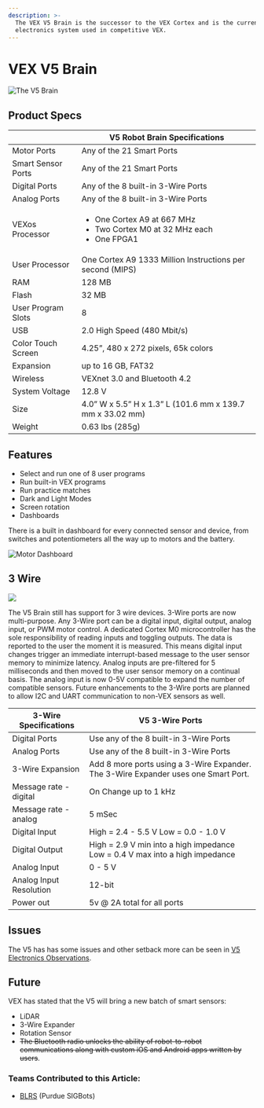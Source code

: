 ```yaml
---
description: >-
  The VEX V5 Brain is the successor to the VEX Cortex and is the current
  electronics system used in competitive VEX.
---
```


# VEX V5 Brain

![The V5 Brain](../../../.gitbook/assets/robotbrain\_1.jpg)

## Product Specs

|                    | **V5 Robot Brain Specifications**                                                                   |
| ------------------ | --------------------------------------------------------------------------------------------------- |
| Motor Ports        | Any of the 21 Smart Ports                                                                           |
| Smart Sensor Ports | Any of the 21 Smart Ports                                                                           |
| Digital Ports      | Any of the 8 built-in 3-Wire Ports                                                                  |
| Analog Ports       | Any of the 8 built-in 3-Wire Ports                                                                  |
| VEXos Processor    | <ul><li>One Cortex A9 at 667 MHz </li><li>Two Cortex M0 at 32 MHz each </li><li>One FPGA1</li></ul> |
| User Processor     | One Cortex A9 1333 Million Instructions per second (MIPS)                                           |
| RAM                | 128 MB                                                                                              |
| Flash              | 32 MB                                                                                               |
| User Program Slots | 8                                                                                                   |
| USB                | 2.0 High Speed (480 Mbit/s)                                                                         |
| Color Touch Screen | 4.25”, 480 x 272 pixels, 65k colors                                                                 |
| Expansion          | up to 16 GB, FAT32                                                                                  |
| Wireless           | VEXnet 3.0 and Bluetooth 4.2                                                                        |
| System Voltage     | 12.8 V                                                                                              |
| Size               | 4.0” W x 5.5” H x 1.3” L (101.6 mm x 139.7 mm x 33.02 mm)                                           |
| Weight             | 0.63 lbs (285g)                                                                                     |

## Features

* Select and run one of 8 user programs
* Run built-in VEX programs
* Run practice matches
* Dark and Light Modes
* Screen rotation
* Dashboards

There is a built in dashboard for every connected sensor and device, from switches and potentiometers all the way up to motors and the battery.

![Motor Dashboard](../../../.gitbook/assets/image43.png)

## 3 Wire

![](../../../.gitbook/assets/image81.png)

The V5 Brain still has support for 3 wire devices. 3-Wire ports are now multi-purpose. Any 3-Wire port can be a digital input, digital output, analog input, or PWM motor control. A dedicated Cortex M0 microcontroller has the sole responsibility of reading inputs and toggling outputs. The data is reported to the user the moment it is measured. This means digital input changes trigger an immediate interrupt-based message to the user sensor memory to minimize latency. Analog inputs are pre-filtered for 5 milliseconds and then moved to the user sensor memory on a continual basis. The analog input is now 0-5V compatible to expand the number of compatible sensors. Future enhancements to the 3-Wire ports are planned to allow I2C and UART communication to non-VEX sensors as well.

| 3-Wire Specifications   | **V5 3-Wire Ports**                                                                |
| ----------------------- | ---------------------------------------------------------------------------------- |
| Digital Ports           | Use any of the 8 built-in 3-Wire Ports                                             |
| Analog Ports            | Use any of the 8 built-in 3-Wire Ports                                             |
| 3-Wire Expansion        | Add 8 more ports using a 3-Wire Expander. The 3-Wire Expander uses one Smart Port. |
| Message rate - digital  | On Change up to 1 kHz                                                              |
| Message rate - analog   | 5 mSec                                                                             |
| Digital Input           | High = 2.4 - 5.5 V Low = 0.0 - 1.0 V                                               |
| Digital Output          | High = 2.9 V min into a high impedance Low = 0.4 V max into a high impedance       |
| Analog Input            | 0 - 5 V                                                                            |
| Analog Input Resolution | 12-bit                                                                             |
| Power out               | 5v @ 2A total for all ports                                                        |

## Issues

The V5 has has some issues and other setback more can be seen in [V5 Electronics Observations](v5-electronics-observations.md).

## Future

VEX has stated that the V5 will bring a new batch of smart sensors:

* LiDAR
* 3-Wire Expander
* Rotation Sensor
* ~~The Bluetooth radio unlocks the ability of robot-to-robot communications along with custom iOS and Android apps written by users~~.

### Teams Contributed to this Article:

* [BLRS](https://purduesigbots.com/) (Purdue SIGBots)
